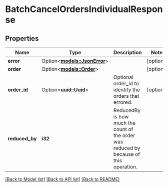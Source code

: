 # BatchCancelOrdersIndividualResponse

## Properties

Name | Type | Description | Notes
------------ | ------------- | ------------- | -------------
**error** | Option<[**models::JsonError**](JSONError.md)> |  | [optional]
**order** | Option<[**models::Order**](Order.md)> |  | [optional]
**order_id** | Option<[**uuid::Uuid**](uuid::Uuid.md)> | Optional order_id to identify the orders that errored. | [optional]
**reduced_by** | **i32** | ReducedBy is how much the count of the order was reduced by because of this operation. | 

[[Back to Model list]](../README.md#documentation-for-models) [[Back to API list]](../README.md#documentation-for-api-endpoints) [[Back to README]](../README.md)


